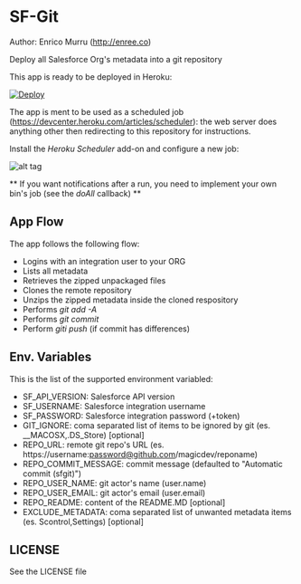 # SF-Git

Author: Enrico Murru (http://enree.co)


Deploy all Salesforce Org's metadata into a git repository

This app is ready to be deployed in Heroku:

[![Deploy](https://www.herokucdn.com/deploy/button.png)](https://heroku.com/deploy)

The app is ment to be used as a scheduled job (https://devcenter.heroku.com/articles/scheduler): the web server does anything other then redirecting to this repository for instructions.

Install the *Heroku Scheduler* add-on and configure a new job:

![alt tag](https://raw.githubusercontent.com/enreeco/sf-git/stuff/heroku_scheduler.png)

** If you want notifications after a run, you need to implement your own bin's job (see the *doAll* callback) **

## App Flow

The app follows the following flow:

* Logins with an integration user to your ORG
* Lists all metadata
* Retrieves the zipped unpackaged files
* Clones the remote repository
* Unzips the zipped metadata inside the cloned respository
* Performs *git add -A*
* Performs *git commit*
* Perform *giti push* (if commit has differences)

## Env. Variables

This is the list of the supported environment variabled:

* SF_API_VERSION: Salesforce API version
* SF_USERNAME: Salesforce integration username
* SF_PASSWORD: Salesforce integration password (+token)
* GIT_IGNORE: coma separated list of items to be ignored by git (es. __MACOSX,.DS_Store) [optional]
* REPO_URL: remote git repo's URL (es. https://username:password@github.com/magicdev/reponame)
* REPO_COMMIT_MESSAGE: commit message (defaulted to "Automatic commit (sfgit)")
* REPO_USER_NAME: git actor's name (user.name)
* REPO_USER_EMAIL: git actor's email (user.email)
* REPO_README: content of the README.MD [optional]
* EXCLUDE_METADATA: coma separated list of unwanted metadata items (es. Scontrol,Settings) [optional]

## LICENSE

See the LICENSE file